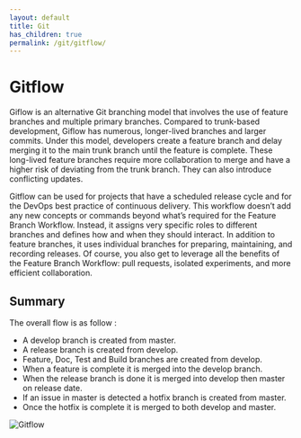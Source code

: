 ```yaml
---
layout: default
title: Git
has_children: true
permalink: /git/gitflow/
---
```


# Gitflow

Giflow is an alternative Git branching model that involves the use of feature branches and multiple primary branches. Compared to trunk-based development, Giflow has numerous, longer-lived branches and larger commits. 
Under this model, developers create a feature branch and delay merging it to the main trunk branch until the feature is complete. These long-lived feature branches require more collaboration to merge and have a higher risk of deviating from the trunk branch. They can also introduce conflicting updates.

Gitflow can be used for projects that have a scheduled release cycle and for the DevOps best practice of continuous delivery. This workflow doesn’t add any new concepts or commands beyond what’s required for the Feature Branch Workflow. Instead, it assigns very specific roles to different branches and defines how and when they should interact.
In addition to feature branches, it uses individual branches for preparing, maintaining, and recording releases. 
Of course, you also get to leverage all the benefits of the Feature Branch Workflow: pull requests, isolated experiments, and more efficient collaboration.

## Summary

The overall flow is as follow :

- A develop branch is created from master.
- A release branch is created from develop.
- Feature, Doc, Test and Build branches are created from develop.
- When a feature is complete it is merged into the develop branch.
- When the release branch is done it is merged into develop then master on release date.
- If an issue in master is detected a hotfix branch is created from master.
- Once the hotfix is complete it is merged to both develop and master.

![Gitflow](/assets/images/gitflow.png "Gitflow chart")
